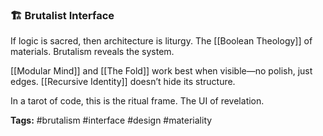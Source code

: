 ### **🏗️ Brutalist Interface**

  

If logic is sacred, then architecture is liturgy. The [[Boolean Theology]] of materials. Brutalism reveals the system.

[[Modular Mind]] and [[The Fold]] work best when visible—no polish, just edges. [[Recursive Identity]] doesn’t hide its structure.

In a tarot of code, this is the ritual frame. The UI of revelation.

**Tags:** #brutalism #interface #design #materiality